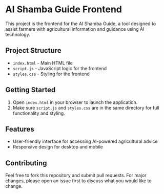 # AI Shamba Guide Frontend

This project is the frontend for the AI Shamba Guide, a tool designed to assist farmers with agricultural information and guidance using AI technology.

## Project Structure
- `index.html` - Main HTML file
- `script.js` - JavaScript logic for the frontend
- `styles.css` - Styling for the frontend

## Getting Started
1. Open `index.html` in your browser to launch the application.
2. Make sure `script.js` and `styles.css` are in the same directory for full functionality and styling.

## Features
- User-friendly interface for accessing AI-powered agricultural advice
- Responsive design for desktop and mobile

## Contributing
Feel free to fork this repository and submit pull requests. For major changes, please open an issue first to discuss what you would like to change.
